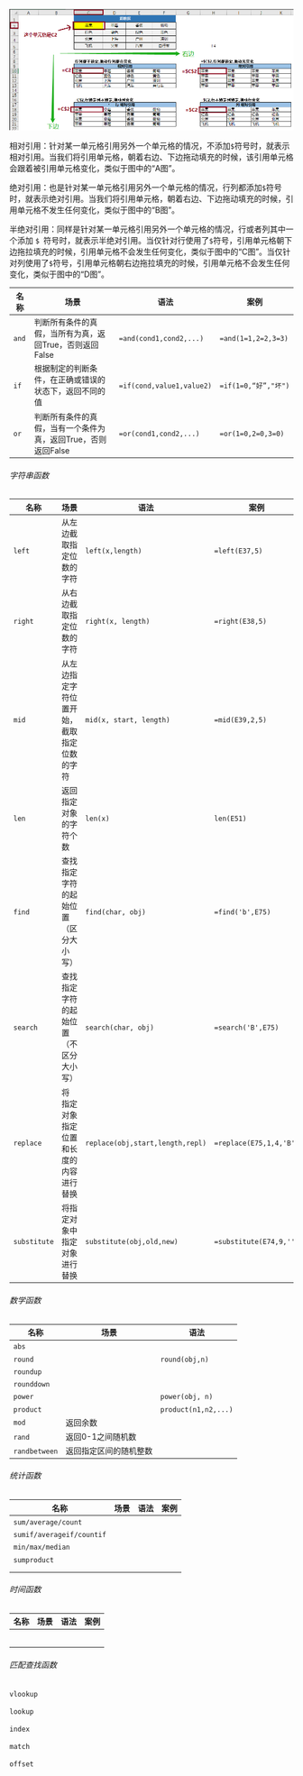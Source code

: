 

![](../picture/1/309.png)

相对引用：针对某一单元格引用另外一个单元格的情况，不添加`$`符号时，就表示相对引用。当我们将引用单元格，朝着右边、下边拖动填充的时候，该引用单元格会跟着被引用单元格变化，类似于图中的“A图”。

绝对引用：也是针对某一单元格引用另外一个单元格的情况，行列都添加`$`符号时，就表示绝对引用。当我们将引用单元格，朝着右边、下边拖动填充的时候，引用单元格不发生任何变化，类似于图中的“B图”。

半绝对引用：同样是针对某一单元格引用另外一个单元格的情况，行或者列其中一个添加 `$ `符号时，就表示半绝对引用。当仅针对行使用了`$`符号，引用单元格朝下边拖拉填充的时候，引用单元格不会发生任何变化，类似于图中的“C图”。当仅针对列使用了`$`符号，引用单元格朝右边拖拉填充的时候，引用单元格不会发生任何变化，类似于图中的“D图”。

| 名称  | 场景                                                         | 语法                      | 案例                 |
| ----- | ------------------------------------------------------------ | ------------------------- | -------------------- |
| `and` | 判断所有条件的真假，当所有为真，返回True，否则返回False      | `=and(cond1,cond2,...)`   | `=and(1=1,2=2,3=3)`  |
| `if`  | 根据制定的判断条件，在正确或错误的状态下，返回不同的值       | `=if(cond,value1,value2)` | `=if(1=0,“好”,"坏")` |
| `or`  | 判断所有条件的真假，当有一个条件为真，返回True，否则返回False | `=or(cond1,cond2,...)`    | `=or(1=0,2=0,3=0)`   |

###### 字符串函数

| 名称         | 场景                                       | 语法                             | 案例                    |
| ------------ | ------------------------------------------ | -------------------------------- | ----------------------- |
| `left`       | 从左边截取指定位数的字符                   | `left(x,length)`                 | `=left(E37,5)`          |
| `right`      | 从右边截取指定位数的字符                   | `right(x, length)`               | `=right(E38,5)`         |
| `mid`        | 从左边指定字符位置开始，截取指定位数的字符 | `mid(x, start, length)`          | `=mid(E39,2,5)`         |
| `len`        | 返回指定对象的字符个数                     | `len(x)`                         | `len(E51)`              |
| `find`       | 查找指定字符的起始位置（区分大小写）       | `find(char, obj)`                | `=find('b',E75)`        |
| `search`     | 查找指定字符的起始位置（不区分大小写）     | `search(char, obj)`              | `=search('B',E75)`      |
| `replace`    | 将 指定对象指定位置和长度的内容进行替换    | `replace(obj,start,length,repl)` | `=replace(E75,1,4,'B')` |
| `substitute` | 将指定对象中指定对象进行替换               | `substitute(obj,old,new)`        | `=substitute(E74,9,'')` |

###### 数学函数

| 名称          | 场景                   | 语法                 |
| ------------- | ---------------------- | -------------------- |
| `abs`         |                        |                      |
| `round`       |                        | `round(obj,n)`       |
| `roundup`     |                        |                      |
| `rounddown`   |                        |                      |
| `power`       |                        | `power(obj, n)`      |
| `product`     |                        | `product(n1,n2,...)` |
| `mod`         | 返回余数               |                      |
| `rand`        | 返回0-1之间随机数      |                      |
| `randbetween` | 返回指定区间的随机整数 |                      |

###### 统计函数

| 名称                      | 场景 | 语法 | 案例 |
| ------------------------- | ---- | ---- | ---- |
| `sum/average/count`       |      |      |      |
| `sumif/averageif/countif` |      |      |      |
| `min/max/median`          |      |      |      |
| `sumproduct`              |      |      |      |
|                           |      |      |      |
|                           |      |      |      |

###### 时间函数

| 名称 | 场景 | 语法 | 案例 |
| ---- | ---- | ---- | ---- |
|      |      |      |      |
|      |      |      |      |
|      |      |      |      |
|      |      |      |      |
|      |      |      |      |
|      |      |      |      |

###### 匹配查找函数

`vlookup`

`lookup`

`index`

`match`

`offset`

